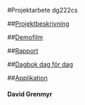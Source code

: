 #Projektarbete dg222cs

##[Projektbeskrivning](https://github.com/Grenmyr/1DV449_dg222cs/blob/master/project/documents/projektbeskrivning.md)  

##[Demofilm](https://www.youtube.com/watch?v=w-lJe9NUrMI)

##[Rapport](https://github.com/Grenmyr/1DV449_dg222cs/blob/master/project/documents/rapport.md)

##[Dagbok dag för dag](https://github.com/Grenmyr/1DV449_dg222cs/blob/master/project/documents/projektReflektioner.md)

##[Applikation](http://188.166.30.34)

#### David Grenmyr
